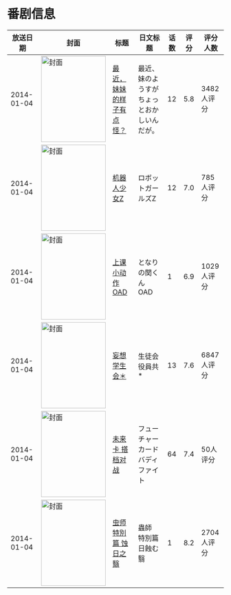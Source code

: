 # 番剧信息

|放送日期|封面|标题|日文标题|话数|评分|评分人数|
|---|---|---|---|---|---|---|
|2014-01-04|<img src="https://lain.bgm.tv/pic/cover/c/3b/93/55703_xOChs.jpg" alt="封面" style="width:150px;height:200px;object-fit:cover;">|[最近，妹妹的样子有点怪？](https://bangumi.tv/subject/55703)|最近、妹のようすがちょっとおかしいんだが。|12|5.8|3482人评分|
|2014-01-04|<img src="https://lain.bgm.tv/pic/cover/c/31/20/79350_Ao8Rd.jpg" alt="封面" style="width:150px;height:200px;object-fit:cover;">|[机器人少女Z](https://bangumi.tv/subject/79350)|ロボットガールズZ|12|7.0|785人评分|
|2014-01-04|<img src="https://lain.bgm.tv/pic/cover/c/a0/6a/84719_uR0A3.jpg" alt="封面" style="width:150px;height:200px;object-fit:cover;">|[上课小动作 OAD](https://bangumi.tv/subject/84719)|となりの関くん OAD|1|6.9|1029人评分|
|2014-01-04|<img src="https://lain.bgm.tv/pic/cover/c/93/55/85204_oK33O.jpg" alt="封面" style="width:150px;height:200px;object-fit:cover;">|[妄想学生会＊](https://bangumi.tv/subject/85204)|生徒会役員共*|13|7.6|6847人评分|
|2014-01-04|<img src="https://lain.bgm.tv/pic/cover/c/22/bd/85558_tf8PC.jpg" alt="封面" style="width:150px;height:200px;object-fit:cover;">|[未来卡 搭档对战](https://bangumi.tv/subject/85558)|フューチャーカード バディファイト|64|7.4|50人评分|
|2014-01-04|<img src="https://lain.bgm.tv/pic/cover/c/26/f1/88473_e7hEE.jpg" alt="封面" style="width:150px;height:200px;object-fit:cover;">|[虫师 特別篇 蚀日之翳](https://bangumi.tv/subject/88473)|蟲師 特別篇 日蝕む翳|1|8.2|2704人评分|
